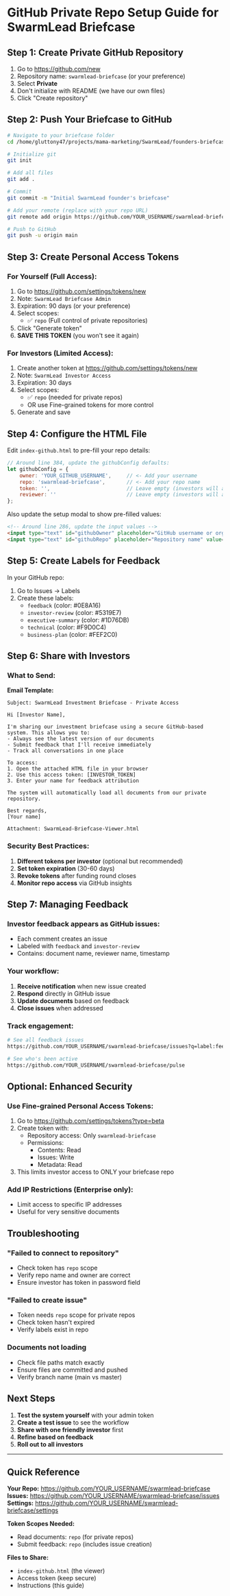 # GitHub Private Repo Setup Guide for SwarmLead Briefcase

## Step 1: Create Private GitHub Repository

1. Go to https://github.com/new
2. Repository name: `swarmlead-briefcase` (or your preference)
3. Select **Private**
4. Don't initialize with README (we have our own files)
5. Click "Create repository"

## Step 2: Push Your Briefcase to GitHub

```bash
# Navigate to your briefcase folder
cd /home/gluttony47/projects/mama-marketing/SwarmLead/founders-briefcase

# Initialize git
git init

# Add all files
git add .

# Commit
git commit -m "Initial SwarmLead founder's briefcase"

# Add your remote (replace with your repo URL)
git remote add origin https://github.com/YOUR_USERNAME/swarmlead-briefcase.git

# Push to GitHub
git push -u origin main
```

## Step 3: Create Personal Access Tokens

### For Yourself (Full Access):
1. Go to https://github.com/settings/tokens/new
2. Note: `SwarmLead Briefcase Admin`
3. Expiration: 90 days (or your preference)
4. Select scopes:
   - ✅ `repo` (Full control of private repositories)
5. Click "Generate token"
6. **SAVE THIS TOKEN** (you won't see it again)

### For Investors (Limited Access):
1. Create another token at https://github.com/settings/tokens/new
2. Note: `SwarmLead Investor Access`
3. Expiration: 30 days
4. Select scopes:
   - ✅ `repo` (needed for private repos)
   - OR use Fine-grained tokens for more control
5. Generate and save

## Step 4: Configure the HTML File

Edit `index-github.html` to pre-fill your repo details:

```javascript
// Around line 384, update the githubConfig defaults:
let githubConfig = {
    owner: 'YOUR_GITHUB_USERNAME',     // <- Add your username
    repo: 'swarmlead-briefcase',       // <- Add your repo name
    token: '',                         // Leave empty (investors will add)
    reviewer: ''                       // Leave empty (investors will add)
};
```

Also update the setup modal to show pre-filled values:

```html
<!-- Around line 286, update the input values -->
<input type="text" id="githubOwner" placeholder="GitHub username or org" value="YOUR_GITHUB_USERNAME">
<input type="text" id="githubRepo" placeholder="Repository name" value="swarmlead-briefcase">
```

## Step 5: Create Labels for Feedback

In your GitHub repo:
1. Go to Issues → Labels
2. Create these labels:
   - `feedback` (color: #0E8A16)
   - `investor-review` (color: #5319E7)
   - `executive-summary` (color: #1D76DB)
   - `technical` (color: #F9D0C4)
   - `business-plan` (color: #FEF2C0)

## Step 6: Share with Investors

### What to Send:

**Email Template:**
```
Subject: SwarmLead Investment Briefcase - Private Access

Hi [Investor Name],

I'm sharing our investment briefcase using a secure GitHub-based system. This allows you to:
- Always see the latest version of our documents
- Submit feedback that I'll receive immediately
- Track all conversations in one place

To access:
1. Open the attached HTML file in your browser
2. Use this access token: [INVESTOR_TOKEN]
3. Enter your name for feedback attribution

The system will automatically load all documents from our private repository.

Best regards,
[Your name]

Attachment: SwarmLead-Briefcase-Viewer.html
```

### Security Best Practices:
1. **Different tokens per investor** (optional but recommended)
2. **Set token expiration** (30-60 days)
3. **Revoke tokens** after funding round closes
4. **Monitor repo access** via GitHub insights

## Step 7: Managing Feedback

### Investor feedback appears as GitHub issues:
- Each comment creates an issue
- Labeled with `feedback` and `investor-review`
- Contains: document name, reviewer name, timestamp

### Your workflow:
1. **Receive notification** when new issue created
2. **Respond** directly in GitHub issue
3. **Update documents** based on feedback
4. **Close issues** when addressed

### Track engagement:
```bash
# See all feedback issues
https://github.com/YOUR_USERNAME/swarmlead-briefcase/issues?q=label:feedback

# See who's been active
https://github.com/YOUR_USERNAME/swarmlead-briefcase/pulse
```

## Optional: Enhanced Security

### Use Fine-grained Personal Access Tokens:
1. Go to https://github.com/settings/tokens?type=beta
2. Create token with:
   - Repository access: Only `swarmlead-briefcase`
   - Permissions:
     - Contents: Read
     - Issues: Write
     - Metadata: Read
3. This limits investor access to ONLY your briefcase repo

### Add IP Restrictions (Enterprise only):
- Limit access to specific IP addresses
- Useful for very sensitive documents

## Troubleshooting

### "Failed to connect to repository"
- Check token has `repo` scope
- Verify repo name and owner are correct
- Ensure investor has token in password field

### "Failed to create issue"  
- Token needs `repo` scope for private repos
- Check token hasn't expired
- Verify labels exist in repo

### Documents not loading
- Check file paths match exactly
- Ensure files are committed and pushed
- Verify branch name (main vs master)

## Next Steps

1. **Test the system yourself** with your admin token
2. **Create a test issue** to see the workflow
3. **Share with one friendly investor** first
4. **Refine based on feedback**
5. **Roll out to all investors**

---

## Quick Reference

**Your Repo:** https://github.com/YOUR_USERNAME/swarmlead-briefcase
**Issues:** https://github.com/YOUR_USERNAME/swarmlead-briefcase/issues
**Settings:** https://github.com/YOUR_USERNAME/swarmlead-briefcase/settings

**Token Scopes Needed:**
- Read documents: `repo` (for private repos)
- Submit feedback: `repo` (includes issue creation)

**Files to Share:**
- `index-github.html` (the viewer)
- Access token (keep secure)
- Instructions (this guide)